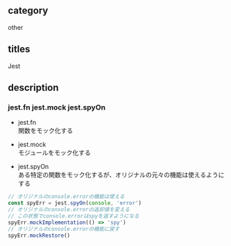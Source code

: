 ## category

other

## titles

Jest

## description

### jest.fn jest.mock jest.spyOn

- jest.fn  
  関数をモック化する

- jest.mock  
  モジュールをモック化する

- jest.spyOn  
  ある特定の関数をモック化するが、オリジナルの元々の機能は使えるようにする

```js
// オリジナルのconsole.errorの機能は使える
const spyErr = jest.spyOn(console, 'error')
// オリジナルのconsole.errorの返却値を変える
// この状態でconsole.errorはspyを返すようになる
spyErr.mockImplementation(() => 'spy')
// オリジナルのconsole.errorの機能に戻す
spyErr.mockRestore()
```
